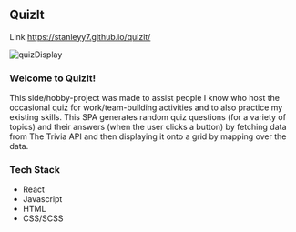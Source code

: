## QuizIt

Link https://stanleyy7.github.io/quizit/

![quizDisplay](https://user-images.githubusercontent.com/119549394/219944642-9fbc72c1-40a0-4f6c-8fbe-daa5b07699e3.png)

### Welcome to QuizIt!

This side/hobby-project was made to assist people I know who host the occasional quiz for work/team-building activities and to also practice my existing skills. This SPA generates random quiz questions (for a variety of topics) and their answers (when the user clicks a button) by fetching data from The Trivia API and then displaying it onto a grid by mapping over the data.

### Tech Stack
- React
- Javascript
- HTML
- CSS/SCSS

